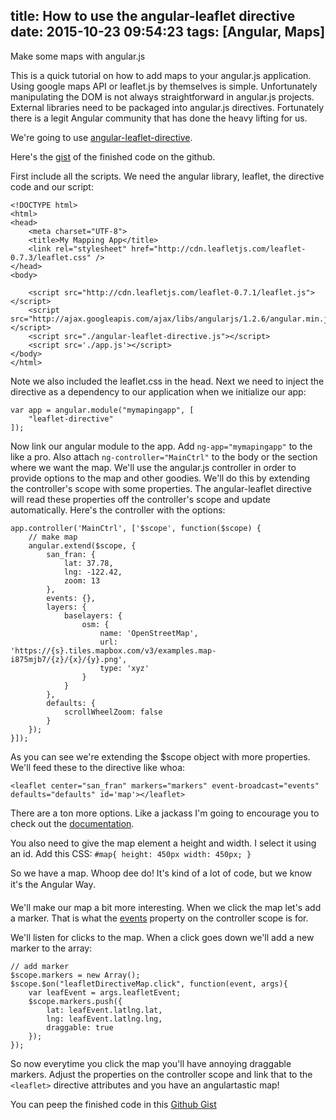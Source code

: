 title: How to use the angular-leaflet directive
date: 2015-10-23 09:54:23
tags: [Angular, Maps]
---

Make some maps with angular.js
<!-- more -->

This is a quick tutorial on how to add maps to your angular.js application. Using google maps API or leaflet.js by themselves is simple. Unfortunately manipulating the DOM is not always straightforward in angular.js projects. External libraries need to be packaged into angular.js directives. Fortunately there is a legit Angular community that has done the heavy lifting for us. 

We're going to use [angular-leaflet-directive](https://github.com/tombatossals/angular-leaflet-directive).

Here's the [gist](https://gist.github.com/jasonshark/a090c329185b94a19de2) of the finished code on the github.

First include all the scripts. We need the angular library, leaflet, the directive code and our script:

```
<!DOCTYPE html>
<html>
<head>
	<meta charset="UTF-8">
	<title>My Mapping App</title>
    <link rel="stylesheet" href="http://cdn.leafletjs.com/leaflet-0.7.3/leaflet.css" />
</head>
<body>

	<script src="http://cdn.leafletjs.com/leaflet-0.7.1/leaflet.js"></script>
	<script src="http://ajax.googleapis.com/ajax/libs/angularjs/1.2.6/angular.min.js"></script>
	<script src="./angular-leaflet-directive.js"></script>
	<script src='./app.js'></script>
</body>
</html>
```

Note we also included the leaflet.css in the head. Next we need to inject the directive as a dependency to our application when we initialize our app:

```
var app = angular.module("mymapingapp", [
    "leaflet-directive"
]);
```

Now link our angular module to the app. Add `ng-app="mymapingapp"` to the <html> like a pro. Also attach `ng-controller="MainCtrl"` to the body or the section where we want the map. We'll use the angular.js controller in order to provide options to the map and other goodies. We'll do this by extending the controller's scope with some properties. The angular-leaflet directive will read these properties off the controller's scope and update automatically. Here's the controller with the options:

```
app.controller('MainCtrl', ['$scope', function($scope) {
	// make map
    angular.extend($scope, {
        san_fran: {
            lat: 37.78,
            lng: -122.42,
            zoom: 13
        },
        events: {},
        layers: {
            baselayers: {
                osm: {
                    name: 'OpenStreetMap',
                    url: 'https://{s}.tiles.mapbox.com/v3/examples.map-i875mjb7/{z}/{x}/{y}.png',
                    type: 'xyz'
                }
            }
        },
        defaults: {
            scrollWheelZoom: false
        }
    });
}]);
```

As you can see we're extending the $scope object with more properties. We'll feed these to the directive like whoa:

```
<leaflet center="san_fran" markers="markers" event-broadcast="events" defaults="defaults" id='map'></leaflet>
```

There are a ton more options. Like a jackass I'm going to encourage you to check out the [documentation](http://tombatossals.github.io/angular-leaflet-directive/#!/).

You also need to give the map element a height and width. I select it using an id. Add this CSS: `#map{ height: 450px width: 450px; }`

So we have a map. Whoop dee do! It's kind of a lot of code, but we know it's the Angular Way&#0153;.

We'll make our map a bit more interesting. When we click the map let's add a marker. That is what the [events](http://tombatossals.github.io/angular-leaflet-directive/#!/examples/events) property on the controller scope is for.

We'll listen for clicks to the map. When a click goes down we'll add a new marker to the array:

```
// add marker
$scope.markers = new Array();
$scope.$on("leafletDirectiveMap.click", function(event, args){
    var leafEvent = args.leafletEvent;
    $scope.markers.push({
        lat: leafEvent.latlng.lat,
        lng: leafEvent.latlng.lng,
        draggable: true
    });
});
```

So now everytime you click the map you'll have annoying draggable markers. Adjust the properties on the controller scope and link that to the `<leaflet>` directive attributes and you have an angulartastic map!

You can peep the finished code in this [Github Gist](https://gist.github.com/jasonshark/a090c329185b94a19de2)